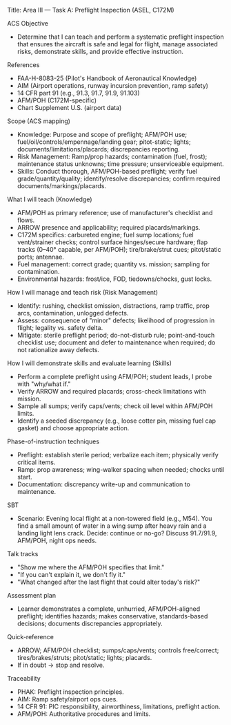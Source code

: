 Title: Area III — Task A: Preflight Inspection (ASEL, C172M)

ACS Objective
- Determine that I can teach and perform a systematic preflight inspection that ensures the aircraft is safe and legal for flight, manage associated risks, demonstrate skills, and provide effective instruction.

References
- FAA-H-8083-25 (Pilot's Handbook of Aeronautical Knowledge)
- AIM (Airport operations, runway incursion prevention, ramp safety)
- 14 CFR part 91 (e.g., 91.3, 91.7, 91.9, 91.103)
- AFM/POH (C172M-specific)
- Chart Supplement U.S. (airport data)

Scope (ACS mapping)
- Knowledge: Purpose and scope of preflight; AFM/POH use; fuel/oil/controls/empennage/landing gear; pitot-static; lights; documents/limitations/placards; discrepancies reporting.
- Risk Management: Ramp/prop hazards; contamination (fuel, frost); maintenance status unknowns; time pressure; unserviceable equipment.
- Skills: Conduct thorough, AFM/POH-based preflight; verify fuel grade/quantity/quality; identify/resolve discrepancies; confirm required documents/markings/placards.

What I will teach (Knowledge)
- AFM/POH as primary reference; use of manufacturer's checklist and flows.
- ARROW presence and applicability; required placards/markings.
- C172M specifics: carbureted engine; fuel sump locations; fuel vent/strainer checks; control surface hinges/secure hardware; flap tracks (0–40° capable, per AFM/POH); tire/brake/strut cues; pitot/static ports; antennae.
- Fuel management: correct grade; quantity vs. mission; sampling for contamination.
- Environmental hazards: frost/ice, FOD, tiedowns/chocks, gust locks.

How I will manage and teach risk (Risk Management)
- Identify: rushing, checklist omission, distractions, ramp traffic, prop arcs, contamination, unlogged defects.
- Assess: consequence of "minor" defects; likelihood of progression in flight; legality vs. safety delta.
- Mitigate: sterile preflight period; do-not-disturb rule; point-and-touch checklist use; document and defer to maintenance when required; do not rationalize away defects.

How I will demonstrate skills and evaluate learning (Skills)
- Perform a complete preflight using AFM/POH; student leads, I probe with "why/what if."
- Verify ARROW and required placards; cross-check limitations with mission.
- Sample all sumps; verify caps/vents; check oil level within AFM/POH limits.
- Identify a seeded discrepancy (e.g., loose cotter pin, missing fuel cap gasket) and choose appropriate action.

Phase-of-instruction techniques
- Preflight: establish sterile period; verbalize each item; physically verify critical items.
- Ramp: prop awareness; wing-walker spacing when needed; chocks until start.
- Documentation: discrepancy write-up and communication to maintenance.

SBT
- Scenario: Evening local flight at a non-towered field (e.g., M54). You find a small amount of water in a wing sump after heavy rain and a landing light lens crack. Decide: continue or no-go? Discuss 91.7/91.9, AFM/POH, night ops needs.

Talk tracks
- "Show me where the AFM/POH specifies that limit."
- "If you can't explain it, we don't fly it."
- "What changed after the last flight that could alter today's risk?"

Assessment plan
- Learner demonstrates a complete, unhurried, AFM/POH-aligned preflight; identifies hazards; makes conservative, standards-based decisions; documents discrepancies appropriately.

Quick-reference
- ARROW; AFM/POH checklist; sumps/caps/vents; controls free/correct; tires/brakes/struts; pitot/static; lights; placards.
- If in doubt → stop and resolve.

Traceability
- PHAK: Preflight inspection principles.
- AIM: Ramp safety/airport ops cues.
- 14 CFR 91: PIC responsibility, airworthiness, limitations, preflight action.
- AFM/POH: Authoritative procedures and limits.